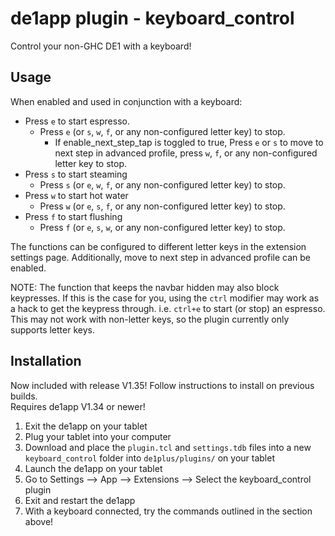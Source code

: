 # de1app plugin - keyboard_control
Control your non-GHC DE1 with a keyboard!

## Usage
When enabled and used in conjunction with a keyboard:  
- Press `e` to start espresso.
    - Press `e` (or `s`, `w`, `f`, or any non-configured letter key) to stop. 
        - If enable_next_step_tap is toggled to true, Press `e` or `s` to move to next step in advanced profile, press `w`, `f`, or any non-configured letter key to stop.
- Press `s` to start steaming
    - Press `s` (or `e`, `w`, `f`, or any non-configured letter key) to stop.
- Press `w` to start hot water
    - Press `w` (or `e`, `s`, `f`, or any non-configured letter key) to stop.
- Press `f` to start flushing
    - Press `f` (or `e`, `s`, `w`, or any non-configured letter key) to stop.  
    
The functions can be configured to different letter keys in the extension settings page. Additionally, move to next step in advanced profile can be enabled.

NOTE: The function that keeps the navbar hidden may also block keypresses. If this is the case for you, using the `ctrl` modifier may work as a hack to get the keypress through. i.e. `ctrl+e` to start (or stop) an espresso. This may not work with non-letter keys, so the plugin currently only supports letter keys.

## Installation
Now included with release V1.35! Follow instructions to install on previous builds.  
Requires de1app V1.34 or newer!  
1. Exit the de1app on your tablet
1. Plug your tablet into your computer
1. Download and place the `plugin.tcl` and `settings.tdb` files into a new `keyboard_control` folder into `de1plus/plugins/` on your tablet
1. Launch the de1app on your tablet
1. Go to Settings --> App --> Extensions --> Select the keyboard_control plugin
1. Exit and restart the de1app
1. With a keyboard connected, try the commands outlined in the section above!
